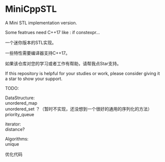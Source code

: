 # MiniCppSTL  
  
A Mini STL implementation version.   
  
Some featrues need C++17 like : if constexpr...  
  
一个迷你版本的STL实现。  
  
一些特性需要编译器支持C++17。  
  
  
如果该仓库对您的学习或者工作有帮助，请帮我点Star支持。  
  
If this repository is helpful for your studies or work, please consider giving it a star to show your support.  


  
TODO:  
  
DataStructure:  
  unordered_map  
  unordered_set ？（暂时不实现，还没想到一个很好的通用的序列化的方法） 
  priority_queue  
  
  
iterator:  
  distance?  
    
  
Algorithms:  
  unique  


  
优化代码  
